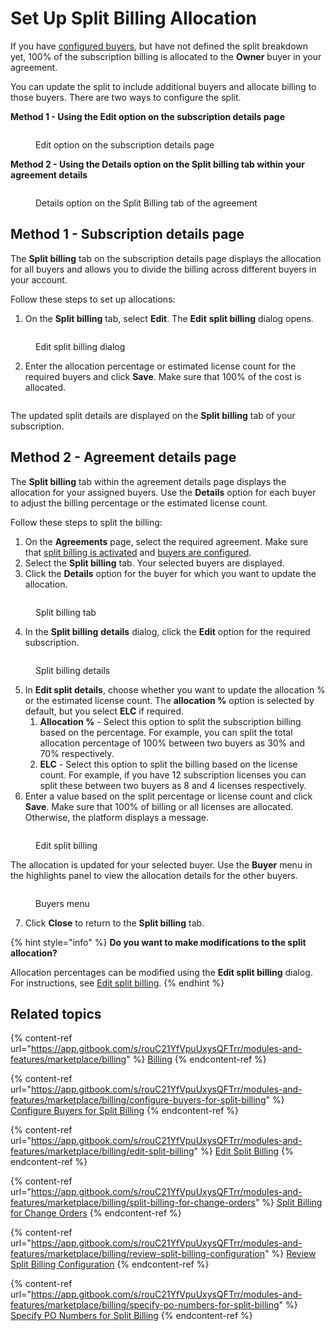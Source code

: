 # Set Up Split Billing Allocation

If you have [configured buyers](configure-buyers-for-split-billing.md), but have not defined the split breakdown yet, 100% of the subscription billing is allocated to the **Owner** buyer in your agreement.&#x20;

You can update the split to include additional buyers and allocate billing to those buyers. There are two ways to configure the split.

**Method 1 - Using the Edit option on the subscription details page**

<figure><img src="../../../.gitbook/assets/split_billing_edit.png" alt=""><figcaption><p>Edit option on the subscription details page</p></figcaption></figure>

**Method 2 - Using the Details option on the Split billing tab within your agreement details**

<figure><img src="../../../.gitbook/assets/split_billing_actions.png" alt=""><figcaption><p>Details option on the Split Billing tab of the agreement</p></figcaption></figure>

## Method 1 - Subscription details page

The **Split billing** tab on the subscription details page displays the allocation for all buyers and allows you to divide the billing across different buyers in your account.

Follow these steps to set up allocations:&#x20;

1. On the **Split billing** tab, select **Edit**. The **Edit** **split billing** dialog opens.

<figure><img src="../../../.gitbook/assets/EditSB.png" alt=""><figcaption><p>Edit split billing dialog</p></figcaption></figure>

2. Enter the allocation percentage or estimated license count for the required buyers and click **Save**. Make sure that 100% of the cost is allocated.

<figure><img src="../../../.gitbook/assets/image (1133).png" alt=""><figcaption></figcaption></figure>

The updated split details are displayed on the **Split billing** tab of your subscription.

## Method 2 - Agreement details page &#x20;

The **Split billing** tab within the agreement details page displays the allocation for your assigned buyers. Use the **Details** option for each buyer to adjust the billing percentage or the estimated license count.

Follow these steps to split the billing:

1. On the **Agreements** page, select the required agreement. Make sure that [split billing is activated](./#activate-split-billing) and [buyers are configured](configure-buyers-for-split-billing.md).
2. Select the **Split billing** tab. Your selected buyers are displayed.&#x20;
3. Click the **Details** option for the buyer for which you want to update the allocation.&#x20;

<figure><img src="../../../.gitbook/assets/image (1124).png" alt=""><figcaption><p>Split billing tab </p></figcaption></figure>

4. In the **Split billing** **details** dialog, click the **Edit** option for the required subscription.

<figure><img src="../../../.gitbook/assets/image (1105).png" alt=""><figcaption><p>Split billing details</p></figcaption></figure>

5. In **Edit split details**, choose whether you want to update the allocation % or the estimated license count. The **allocation %** option is selected by default, but you select **ELC** if required.
   1. **Allocation %** - Select this option to split the subscription billing based on the percentage. For example, you can split the total allocation percentage of 100% between two buyers as 30% and 70% respectively.
   2. **ELC** - Select this option to split the billing based on the license count. For example,  if you have 12 subscription licenses you can split these between two buyers as 8 and 4 licenses respectively.
6. Enter a value based on the split percentage or license count and click **Save**. Make sure that 100% of billing or all licenses are allocated. Otherwise, the platform displays a message.

<figure><img src="../../../.gitbook/assets/image (1125).png" alt=""><figcaption><p>Edit split billing</p></figcaption></figure>

The allocation is updated for your selected buyer. Use the **Buyer** menu in the highlights panel to view the allocation details for the other buyers.

<figure><img src="../../../.gitbook/assets/split_billing_buyers.png" alt=""><figcaption><p>Buyers menu</p></figcaption></figure>

7. Click **Close** to return to the **Split billing** tab.

{% hint style="info" %}
**Do you want to make modifications to the split allocation?**

Allocation percentages can be modified using the **Edit split billing** dialog. For instructions, see [Edit split billing](edit-split-billing.md).
{% endhint %}

## Related topics

{% content-ref url="https://app.gitbook.com/s/rouC21YfVpuUxysQFTrr/modules-and-features/marketplace/billing" %}
[Billing](https://app.gitbook.com/s/rouC21YfVpuUxysQFTrr/modules-and-features/marketplace/billing)
{% endcontent-ref %}

{% content-ref url="https://app.gitbook.com/s/rouC21YfVpuUxysQFTrr/modules-and-features/marketplace/billing/configure-buyers-for-split-billing" %}
[Configure Buyers for Split Billing](https://app.gitbook.com/s/rouC21YfVpuUxysQFTrr/modules-and-features/marketplace/billing/configure-buyers-for-split-billing)
{% endcontent-ref %}

{% content-ref url="https://app.gitbook.com/s/rouC21YfVpuUxysQFTrr/modules-and-features/marketplace/billing/edit-split-billing" %}
[Edit Split Billing](https://app.gitbook.com/s/rouC21YfVpuUxysQFTrr/modules-and-features/marketplace/billing/edit-split-billing)
{% endcontent-ref %}

{% content-ref url="https://app.gitbook.com/s/rouC21YfVpuUxysQFTrr/modules-and-features/marketplace/billing/split-billing-for-change-orders" %}
[Split Billing for Change Orders](https://app.gitbook.com/s/rouC21YfVpuUxysQFTrr/modules-and-features/marketplace/billing/split-billing-for-change-orders)
{% endcontent-ref %}

{% content-ref url="https://app.gitbook.com/s/rouC21YfVpuUxysQFTrr/modules-and-features/marketplace/billing/review-split-billing-configuration" %}
[Review Split Billing Configuration](https://app.gitbook.com/s/rouC21YfVpuUxysQFTrr/modules-and-features/marketplace/billing/review-split-billing-configuration)
{% endcontent-ref %}

{% content-ref url="https://app.gitbook.com/s/rouC21YfVpuUxysQFTrr/modules-and-features/marketplace/billing/specify-po-numbers-for-split-billing" %}
[Specify PO Numbers for Split Billing](https://app.gitbook.com/s/rouC21YfVpuUxysQFTrr/modules-and-features/marketplace/billing/specify-po-numbers-for-split-billing)
{% endcontent-ref %}
